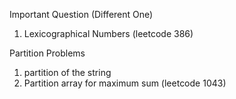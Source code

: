 Important Question (Different One)
1) Lexicographical Numbers  (leetcode 386)

Partition Problems
1) partition of the string
2) Partition array for maximum sum (leetcode 1043)